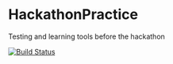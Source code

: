 # HackathonPractice
Testing and learning tools before the hackathon

[![Build Status](https://travis-ci.org/Fraser-Chapman/HackathonPractice.svg?branch=master)](https://travis-ci.org/Fraser-Chapman/HackathonPractice)
